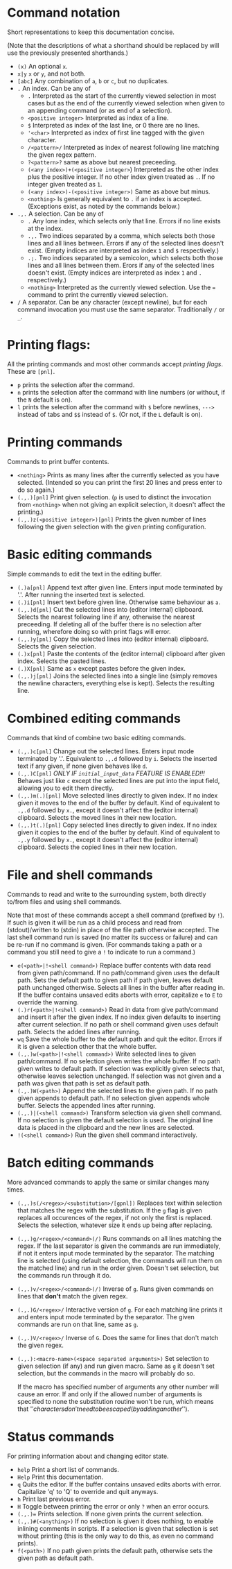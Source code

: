 # Command notation

Short representations to keep this documentation concise.

(Note that the descriptions of what a shorthand should be replaced by will use
the previously presented shorthands.)

- `(x)` An optional `x`.
- `x|y` `x` or `y`, and not both.
- `[abc]` Any combination of `a`, `b` or `c`, but no duplicates.
- `.` An index. Can be any of
  - `.` Interpreted as the start of the currently viewed selection in most cases
    but as the end of the currently viewed selection when given to an appending
    command (or as end of a selection).
  - `<positive integer>` Interpreted as index of a line.
  - `$` Interpreted as index of the last line, or 0 there are no lines.
  - `'<char>` Interpreted as index of first line tagged with
    the given character.
  - `/<pattern>/` Interpreted as index of nearest following
    line matching the given regex pattern.
  - `?<pattern>?` same as above but nearest preceeding.
  - `(<any index>)+(<positive integer>`) Interpreted as the other index plus
    the positive integer. If no other index given treated as `.`. If no integer
    given treated as `1`.
  - `(<any index>)-(<positive integer>)` Same as above but minus.
  - `<nothing>` Is generally equivalent to `.` if an index is accepted.
    (Exceptions exist, as noted by the commands below.)
- `.,.` A selection. Can be any of
  - `.` Any lone index, which selects only that line. Errors if no line exists
    at the index.
  - `.,.` Two indices separated by a comma, which selects both those lines and
    all lines between. Errors if any of the selected lines doesn't exist.
    (Empty indices are interpreted as index `1` and `$` respectively.)
  - `.;.` Two indices separated by a semicolon, which selects both those lines
    and all lines between them. Erors if any of the selected lines doesn't
    exist.
    (Empty indices are interpreted as index `1` and `.` respectively.)
  - `<nothing>` Interpreted as the currently viewed selection. Use the `=`
    command to print the currently viewed selection.
- `/` A separator. Can be any character (except newline), but for each command
  invocation you must use the same separator. Traditionally `/` or `_`.


# Printing flags:

All the printing commands and most other commands accept *printing flags*. These
are `[pnl]`.
- `p` prints the selection after the command.
- `n` prints the selection after the command with line numbers (or without, if
  the `N` default is on).
- `l` prints the selection after the command with `$` before newlines, `--->`
  instead of tabs and `$$` instead of `$`. (Or not, if the `L` default is on).


# Printing commands

Commands to print buffer contents.

- `<nothing>` Prints as many lines after the currently selected as you have
  selected. (Intended so you can print the first 20 lines and press enter to do
  so again.)
- `(.,.)[pnl]` Print given selection.
  (`p` is used to distinct the invocation from `<nothing>` when not giving an
  explicit selection, it doesn't affect the printing.)
- `(.,.)z(<positive integer>)[pnl]` Prints the given number of lines following
  the given selection with the given printing configuration.


# Basic editing commands

Simple commands to edit the text in the editing buffer.

- `(.)a[pnl]` Append text after given line. Enters input mode terminated by '.'.
  After running the inserted text is selected.
- `(.)i[pnl]` Insert text before given line. Otherwise same behaviour as `a`.
- `(.,.)d[pnl]` Cut the selected lines into (editor internal) clipboard. Selects
  the nearest following line if any, otherwise the nearest preceeding. If
  deleting all of the buffer there is no selection after running, wherefore
  doing so with print flags will error.
- `(.,.)y[pnl]` Copy the selected lines into (editor internal) clipboard.
  Selects the given selection.
- `(.)x[pnl]` Paste the contents of the (editor internal) clipboard after given
  index. Selects the pasted lines.
- `(.)X[pnl]` Same as `x` except pastes before the given index.
- `(.,.)j[pnl]` Joins the selected lines into a single line (simply removes the
  newline characters, everything else is kept). Selects the resulting line.


# Combined editing commands

Commands that kind of combine two basic editing commands.

- `(.,.)c[pnl]` Change out the selected lines. Enters input mode terminated by
  '.'. Equivalent to `.,.d` followed by `i`. Selects the inserted text if any
  given, if none given behaves like `d`.
- `(.,.)C[pnl]` *ONLY IF `initial_input_data` FEATURE IS ENABLED!!!*
  Behaves just like `c` except the selected lines are put into the input field,
  allowing you to edit them directly.
- `(.,.)m(.)[pnl]` Move selected lines directly to given index. If no index
  given it moves to the end of the buffer by default. Kind of equivalent to
  `.,.d` followed by `x.`, except it doesn't affect the (editor internal)
  clipboard. Selects the moved lines in their new location.
- `(.,.)t(.)[pnl]` Copy selected lines directly to given index. If no index
  given it copies to the end of the buffer by default. Kind of equivalent to
  `.,.y` followed by `x.`, except it doesn't affect the (editor internal)
  clipboard. Selects the copied lines in their new location.


# File and shell commands

Commands to read and write to the surrounding system, both directly to/from
files and using shell commands.

Note that most of these commands accept a shell command (prefixed by `!`). If
such is given it will be run as a child process and read from (stdout)/written
to (stdin) in place of the file path otherwise accepted. The last shell command
run is saved (no matter its success or failure) and can be re-run if no command
is given. (For commands taking a path or a command you still need to give a `!`
to indicate to run a command.)

- `e(<path>|!<shell command>)` Replace buffer contents with data read from
  given path/command. If no path/command given uses the default path. Sets the
  default path to given path if path given, leaves default path unchanged
  otherwise. Selects all lines in the buffer after reading in.
  If the buffer contains unsaved edits aborts with error, capitalize `e` to `E`
  to override the warning.
- `(.)r(<path>|!<shell command>)` Read in data from give path/command and
  insert it after the given index. If no index given defaults to inserting after
  current selection. If no path or shell command given uses default path.
  Selects the added lines after running.
- `wq` Save the whole buffer to the default path and quit the editor. Errors if
  it is given a selection other that the whole buffer.
- `(.,.)w(<path>|!<shell command>)` Write selected lines to given
  path/command. If no selection given writes the whole buffer. If no path given
  writes to default path. If selection was explicitly given selects that,
  otherwise leaves selection unchanged. If selection was not given and a path
  was given that path is set as default path.
- `(.,.)W(<path>)` Append the selected lines to the given path. If no path
  given appends to default path. If no selection given appends whole buffer.
  Selects the appended lines after running.
- `(.,.)|(<shell command>)` Transform selection via given shell command. If no
  selection is given the default selection is used. The original line data is
  placed in the clipboard and the new lines are selected.
- `!(<shell command>)` Run the given shell command interactively.


# Batch editing commands

More advanced commands to apply the same or similar changes many times.

- `(.,.)s(/<regex>/<substitution>/[gpnl])` Replaces text within selection that
  matches the regex with the substitution. If the `g` flag is given replaces all
  occurences of the regex, if not only the first is replaced. Selects the
  selection, whatever size it ends up being after replacing.
- `(.,.)g/<regex>/<command>(/)` Runs commands on all lines matching the regex.
  If the last separator is given the commands are run immediately, if not it
  enters input mode terminated by the separator. The matching line is selected
  (using default selection, the commands will run them on the matched line) and
  run in the order given. Doesn't set selection, but the commands run through
  it do.
- `(.,.)v/<regex>/<command>(/)` Inverse of `g`. Runs given commands on lines
  that **don't** match the given regex.
- `(.,.)G/<regex>/` Interactive version of `g`. For each matching line prints it
   and enters input mode terminated by the separator. The given commands are run
   on that line, same as `g`.
- `(.,.)V/<regex>/` Inverse of `G`. Does the same for lines that don't match the
   given regex.
- `(.,.):<macro-name>(<space separated arguments>)` Set selection to given
  selection (if any) and run given macro. Same as `g` it doesn't set selection,
  but the commands in the macro will probably do so.

  If the macro has specified number of arguments any other number will cause an
  error. If and only if the allowed number of arguments is specified to none the
  substitution routine won't be run, which means that '$' characters don't need
  to be escaped (by adding another '$').


# Status commands

For printing information about and changing editor state.

- `help` Print a short list of commands.
- `Help` Print this documentation.
- `q` Quits the editor. If the buffer contains unsaved edits aborts with error.
  Capitalize 'q' to 'Q' to override and quit anyways.
- `h` Print last previous error.
- `H` Toggle between printing the error or only `?` when an error occurs.
- `(.,.)=` Prints selection. If none given prints the current selection.
- `(.,.)#(<anything>)` If no selection is given it does nothing, to enable
  inlining comments in scripts. If a selection is given that selection is set
  without printing (this is the only way to do this, as even no command prints).
- `f(<path>)` If no path given prints the default path, otherwise sets the given
  path as default path.

